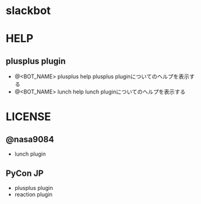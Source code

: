 # slackbot

# HELP

## plusplus plugin

* @<BOT_NAME> plusplus help
plusplus pluginについてのヘルプを表示する
* @<BOT_NAME> lunch help
lunch pluginについてのヘルプを表示する

# LICENSE

## @nasa9084

* lunch plugin

## PyCon JP

* plusplus plugin
* reaction plugin
